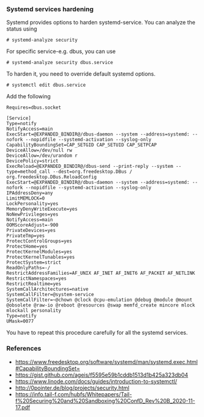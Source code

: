 ### Systemd services hardening
Systemd provides options to harden systemd-service. You can analyze the status using
```
# systemd-analyze security
```
For specific service-e.g. dbus, you can use
```
# systemd-analyze security dbus.service
```
To harden it, you need to override default systemd options.
```
# systemctl edit dbus.service
```
Add the following
```
Requires=dbus.socket

[Service]
Type=notify
NotifyAccess=main
ExecStart=@EXPANDED_BINDIR@/dbus-daemon --system --address=systemd: --nofork --nopidfile --systemd-activation --syslog-only
CapabilityBoundingSet=CAP_SETGID CAP_SETUID CAP_SETPCAP
DeviceAllow=/dev/null rw
DeviceAllow=/dev/urandom r
DevicePolicy=strict
ExecReload=@EXPANDED_BINDIR@/dbus-send --print-reply --system --type=method_call --dest=org.freedesktop.DBus / org.freedesktop.DBus.ReloadConfig
ExecStart=@EXPANDED_BINDIR@/dbus-daemon --system --address=systemd: --nofork --nopidfile --systemd-activation --syslog-only
IPAddressDeny=any
LimitMEMLOCK=0
LockPersonality=yes
MemoryDenyWriteExecute=yes
NoNewPrivileges=yes
NotifyAccess=main
OOMScoreAdjust=-900
PrivateDevices=yes
PrivateTmp=yes
ProtectControlGroups=yes
ProtectHome=yes
ProtectKernelModules=yes
ProtectKernelTunables=yes
ProtectSystem=strict
ReadOnlyPaths=-/
RestrictAddressFamilies=AF_UNIX AF_INET AF_INET6 AF_PACKET AF_NETLINK
RestrictNamespaces=yes
RestrictRealtime=yes
SystemCallArchitectures=native
SystemCallFilter=@system-service
SystemCallFilter=~@chown @clock @cpu-emulation @debug @module @mount @obsolete @raw-io @reboot @resources @swap memfd_create mincore mlock mlockall personality
Type=notify
UMask=0077
```
You have to repeat this procedure carefully for all the systemd services.

### References
* https://www.freedesktop.org/software/systemd/man/systemd.exec.html#CapabilityBoundingSet=
* https://gist.github.com/ageis/f5595e59b1cddb1513d1b425a323db04
* https://www.linode.com/docs/guides/introduction-to-systemctl/
* http://0pointer.de/blog/projects/security.html
* https://info.tail-f.com/hubfs/Whitepapers/Tail-f%20Securing%20and%20Sandboxing%20ConfD_Rev%20B_2020-11-17.pdf
